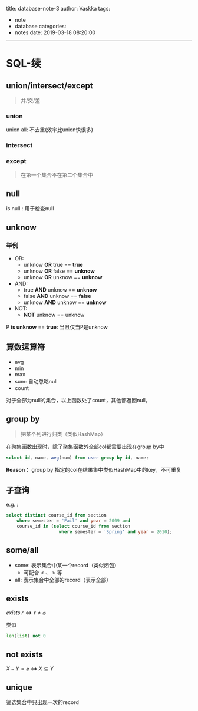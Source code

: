 title: database-note-3
author: Vaskka
tags:
  - note
  - database
categories:
  - notes
date: 2019-03-18 08:20:00
---
# SQL-续

## union/intersect/except

> 并/交/差

### union

union all: 不去重(效率比union快很多)

### intersect

### except

> 在第一个集合不在第二个集合中

## null

is null : 用于检查null

## unknow

### 举例

+ OR: 
   + unknow **OR** true == **true**
   + unknow **OR** false == **unknow**
   + unknow **OR** unknow == **unknow**
+ AND:
   + true **AND** unknow == **unknow**
   + false **AND** unknow == **false**
   + unknow **AND** unknow == **unknow**
+ NOT:
   + **NOT** unknow == unknow

P **is unknow** == **true**: 当且仅当P是unknow

## 算数运算符

+ avg
+ min
+ max
+ sum: 自动忽略null
+ count

对于全部为null的集合，以上函数处了count，其他都返回null。

## group by

> 把某个列进行归类（类似HashMap）

在聚集函数出现时，除了聚集函数外全部col都需要出现在group by中
```sql
select id, name, avg(num) from user group by id, name; 
```
**Reason**： group by 指定的col在结果集中类似HashMap中的key，不可重复

## 子查询

e.g. :
```sql
select distinct course_id from section
	where semester = 'Fail' and year = 2009 and 
	course_id in (select course_id from section 
    				where semester = 'Spring' and year = 2010);
```

## some/all

+ some: 表示集合中某一个record（类似闭包）
   + 可配合 &lt; 、 &gt; 等
+ all: 表示集合中全部的record（表示全部）

## exists


$exists \; r \Leftrightarrow r \neq \varnothing$

类似 
```python
len(list) not 0
```

## not exists

$X-Y=\varnothing \; \Leftrightarrow \; X \subseteq Y$

## unique

筛选集合中只出现一次的record
